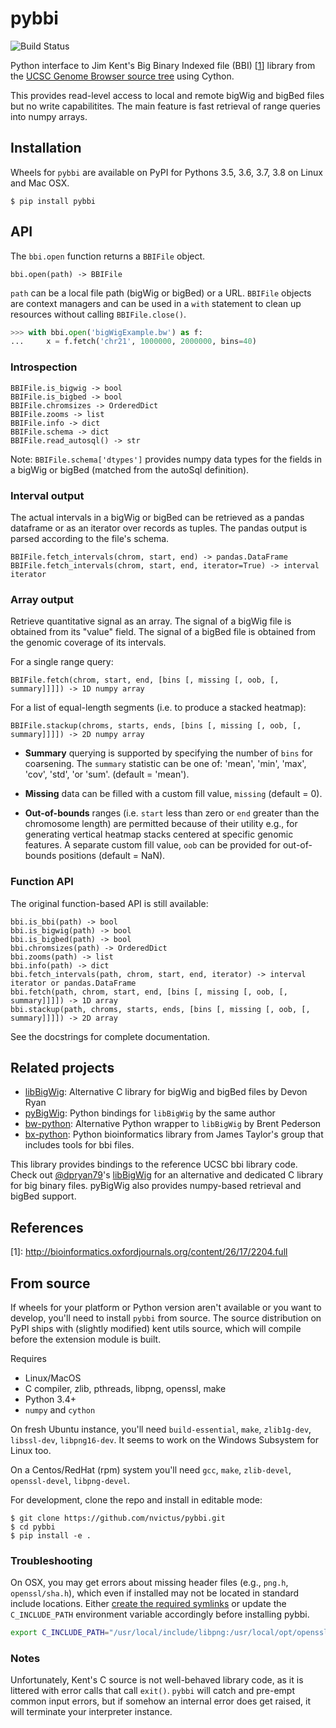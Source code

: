 # pybbi #

![Build Status](https://github.com/nvictus/pybbi/actions/workflows/python-package.yml/badge.svg)


Python interface to Jim Kent's Big Binary Indexed file (BBI) \[[1](#ref1)\] library from the [UCSC Genome Browser source tree](https://github.com/ucscGenomeBrowser/kent) using Cython.

This provides read-level access to local and remote bigWig and bigBed files but no write capabilitites. The main feature is fast retrieval of range queries into numpy arrays.


## Installation ##

Wheels for `pybbi` are available on PyPI for Pythons 3.5, 3.6, 3.7, 3.8 on Linux and Mac OSX.

```
$ pip install pybbi
```

## API ##

The `bbi.open` function returns a `BBIFile` object.

```
bbi.open(path) -> BBIFile
```

`path` can be a local file path (bigWig or bigBed) or a URL. `BBIFile` objects are context managers and can be used in a `with` statement to clean up resources without calling `BBIFile.close()`.

```python
>>> with bbi.open('bigWigExample.bw') as f:
...     x = f.fetch('chr21', 1000000, 2000000, bins=40)
```

### Introspection

```
BBIFile.is_bigwig -> bool
BBIFile.is_bigbed -> bool
BBIFile.chromsizes -> OrderedDict
BBIFile.zooms -> list
BBIFile.info -> dict
BBIFile.schema -> dict
BBIFile.read_autosql() -> str
```

Note: `BBIFile.schema['dtypes']` provides numpy data types for the fields in a bigWig or bigBed (matched from the autoSql definition).


### Interval output

The actual intervals in a bigWig or bigBed can be retrieved as a pandas dataframe or as an iterator over records as tuples. The pandas output is parsed according to the file's schema.

```
BBIFile.fetch_intervals(chrom, start, end) -> pandas.DataFrame
BBIFile.fetch_intervals(chrom, start, end, iterator=True) -> interval iterator
```

### Array output

Retrieve quantitative signal as an array. The signal of a bigWig file is obtained from its "value" field. The signal of a bigBed file is obtained from the genomic coverage of its intervals.

For a single range query:
```
BBIFile.fetch(chrom, start, end, [bins [, missing [, oob, [, summary]]]]) -> 1D numpy array
```

For a list of equal-length segments (i.e. to produce a stacked heatmap):
```
BBIFile.stackup(chroms, starts, ends, [bins [, missing [, oob, [, summary]]]]) -> 2D numpy array
```

* **Summary** querying is supported by specifying the number of `bins` for coarsening. The `summary` statistic can be one of: 'mean', 'min', 'max', 'cov', 'std', 'or 'sum'. (default = 'mean').

* **Missing** data can be filled with a custom fill value, `missing` (default = 0). 

* **Out-of-bounds** ranges (i.e. `start` less than zero or `end` greater than the chromosome length) are permitted because of their utility e.g., for generating vertical heatmap stacks centered at specific genomic features. A separate custom fill value, `oob` can be provided for out-of-bounds positions (default = NaN).

### Function API

The original function-based API is still available:

```
bbi.is_bbi(path) -> bool
bbi.is_bigwig(path) -> bool
bbi.is_bigbed(path) -> bool
bbi.chromsizes(path) -> OrderedDict
bbi.zooms(path) -> list
bbi.info(path) -> dict
bbi.fetch_intervals(path, chrom, start, end, iterator) -> interval iterator or pandas.DataFrame
bbi.fetch(path, chrom, start, end, [bins [, missing [, oob, [, summary]]]]) -> 1D array
bbi.stackup(path, chroms, starts, ends, [bins [, missing [, oob, [, summary]]]]) -> 2D array
```

See the docstrings for complete documentation.

## Related projects ##

- [libBigWig](https://github.com/dpryan79/libBigWig): Alternative C library for bigWig and bigBed files by Devon Ryan
- [pyBigWig](https://github.com/dpryan79/pyBigWig): Python bindings for `libBigWig` by the same author
- [bw-python](https://github.com/brentp/bw-python): Alternative Python wrapper to `libBigWig` by Brent Pederson
- [bx-python](https://github.com/bxlab/bx-python): Python bioinformatics library from James Taylor's group that includes tools for bbi files.

This library provides bindings to the reference UCSC bbi library code. Check out [@dpryan79](https://github.com/dpryan79)'s [libBigWig](https://github.com/dpryan79/libBigWig) for an alternative and dedicated C library for big binary files. pyBigWig also provides numpy-based retrieval and bigBed support.

## References ##

<a id="ref1">[1]</a>: http://bioinformatics.oxfordjournals.org/content/26/17/2204.full

## From source ##

If wheels for your platform or Python version aren't available or you want to develop, you'll need to install `pybbi` from source. The source distribution on PyPI ships with (slightly modified) kent utils source, which will compile before the extension module is built.

Requires
- Linux/MacOS
- C compiler, zlib, pthreads, libpng, openssl, make
- Python 3.4+
- `numpy` and `cython`

On fresh Ubuntu instance, you'll need `build-essential`, `make`, `zlib1g-dev`, `libssl-dev`, `libpng16-dev`. It seems to work on the Windows Subsystem for Linux too.

On a Centos/RedHat (rpm) system you'll need `gcc`, `make`, `zlib-devel`, `openssl-devel`, `libpng-devel`.

For development, clone the repo and install in editable mode:

```
$ git clone https://github.com/nvictus/pybbi.git
$ cd pybbi
$ pip install -e .
```

### Troubleshooting

On OSX, you may get errors about missing header files (e.g., `png.h`, `openssl/sha.h`), which even if installed may not be located in standard include locations. Either [create the required symlinks](https://www.anintegratedworld.com/mac-osx-fatal-error-opensslsha-h-file-not-found/) or update the `C_INCLUDE_PATH` environment variable accordingly before installing pybbi.

```bash
export C_INCLUDE_PATH="/usr/local/include/libpng:/usr/local/opt/openssl/include:$C_INCLUDE_PATH"
```

### Notes

Unfortunately, Kent's C source is not well-behaved library code, as it is littered with error calls that call `exit()`. `pybbi` will catch and pre-empt common input errors, but if somehow an internal error does get raised, it will terminate your interpreter instance.
